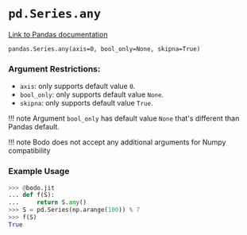 # `pd.Series.any`

[Link to Pandas documentation](https://pandas.pydata.org/docs/reference/api/pandas.Series.any.html#pandas.Series.any)

`pandas.Series.any(axis=0, bool_only=None, skipna=True)`

### Argument Restrictions:

- `axis`: only supports default value `0`.
- `bool_only`: only supports default value `None`.
- `skipna`: only supports default value `True`.

!!! note
Argument `bool_only` has default value `None` that's different than Pandas default.

!!! note
Bodo does not accept any additional arguments for Numpy
compatibility

### Example Usage

```py
>>> @bodo.jit
... def f(S):
...     return S.any()
>>> S = pd.Series(np.arange(100)) % 7
>>> f(S)
True
```
